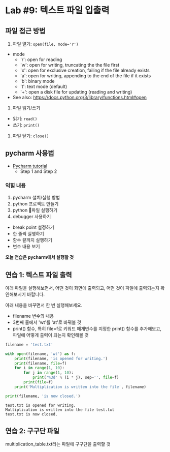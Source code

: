 # Lab #9: 텍스트 파일 입출력

## 파일 접근 방법

1. 파일 열기: `open(file, mode='r')`
  - mode
    - 'r': open for reading
    - 'w': open for writing, truncating the the file first
    - 'x': open for exclusive creation, failing if the file already exists
    - 'a': open for writing, appending to the end of the file if it exists
    - 'b': binary mode
    - 't': text mode (default)
    - '+': open a disk file for updating (reading and writing)
  - See also: https://docs.python.org/3/library/functions.html#open
1. 파일 읽기/쓰기
  - 읽기: `read()`
  - 쓰기: `print()`
1. 파일 닫기: `close()`

## pycharm 사용법

- [Pycharm tutorial](https://www.jetbrains.com/help/pycharm/creating-and-running-your-first-python-project.html)
  - Step 1 and Step 2

### 익힐 내용
1. pycharm 설치/실행 방법
1. python 프로젝트 만들기
1. python 파일 실행하기
1. debugger 사용하기
  - break point 설정하기
  - 한 줄씩 실행하기
  - 함수 끝까지 실행하기
  - 변수 내용 보기

**오늘 연습은 pycharm에서 실행할 것**

## 연습 1: 텍스트 파일 출력

아래 파일을 실행해보면서, 어떤 것이 화면에 출력되고, 어떤 것이 파일에 출력되는지 확인해보시기 바랍니다.

아래 내용을 바꾸면서 한 번 실행해보세요.
- filename 변수의 내용
- 3번째 줄에서 'wt'를 'at'로 바꿔볼 것
- print() 함수, 특히 file=f로 키워드 매개변수를 지정한 print() 함수를 추가해보고, 파일에 어떻게 출력이 되는지 확인해볼 것

```python
filename = 'test.txt'

with open(filename, 'wt') as f:
    print(filename, 'is opened for writing.')
    print(filename, file=f)
    for i in range(1, 10):
        for j in range(1, 10):
            print('%3d' % (i * j), sep='', file=f)
        print(file=f)
    print('Multiplication is written into the file', filename)

print(filename, 'is now closed.')    

```
```
test.txt is opened for writing.
Multiplication is written into the file test.txt
test.txt is now closed.
```

## 연습 2: 구구단 파일

multiplication_table.txt라는 파일에 구구단을 출력할 것
